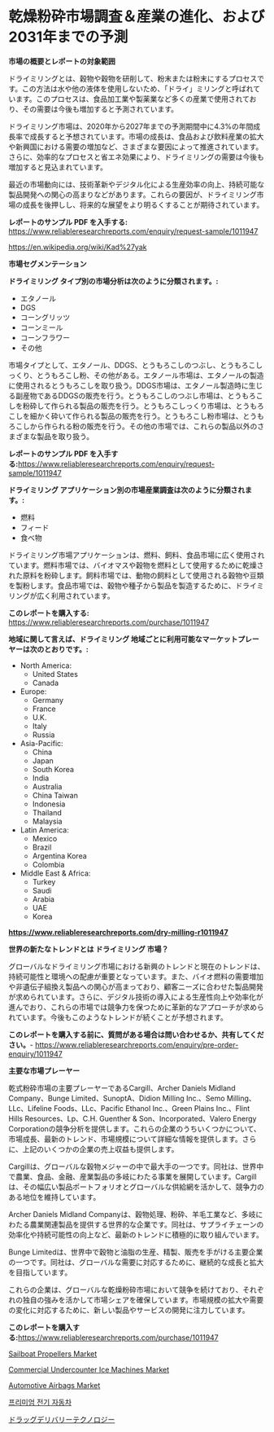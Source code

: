 <p><h1>乾燥粉砕市場調査＆産業の進化、および2031年までの予測</h1></p><p><strong>市場の概要とレポートの対象範囲</strong></p>
<p><p>ドライミリングとは、穀物や穀物を研削して、粉末または粉末にするプロセスです。この方法は水や他の液体を使用しないため、「ドライ」ミリングと呼ばれています。このプロセスは、食品加工業や製薬業など多くの産業で使用されており、その需要は今後も増加すると予測されています。</p><p>ドライミリング市場は、2020年から2027年までの予測期間中に4.3%の年間成長率で成長すると予想されています。市場の成長は、食品および飲料産業の拡大や新興国における需要の増加など、さまざまな要因によって推進されています。さらに、効率的なプロセスと省エネ効果により、ドライミリングの需要は今後も増加すると見込まれています。</p><p>最近の市場動向には、技術革新やデジタル化による生産効率の向上、持続可能な製品開発への関心の高まりなどがあります。これらの要因が、ドライミリング市場の成長を後押しし、将来的な展望をより明るくすることが期待されています。</p></p>
<p><strong>レポートのサンプル PDF を入手する:</strong> <a href="https://www.reliableresearchreports.com/enquiry/request-sample/1011947">https://www.reliableresearchreports.com/enquiry/request-sample/1011947</a></p>
<p><a href="https://en.wikipedia.org/wiki/Kad%27yak">https://en.wikipedia.org/wiki/Kad%27yak</a></p>
<p><strong>市場セグメンテーション</strong></p>
<p><strong>ドライミリング タイプ別の市場分析は次のように分類されます。:</strong></p>
<p><ul><li>エタノール</li><li>DGS</li><li>コーングリッツ</li><li>コーンミール</li><li>コーンフラワー</li><li>その他</li></ul></p>
<p><p>市場タイプとして、エタノール、DDGS、とうもろこしのつぶし、とうもろこしっくり、とうもろこし粉、その他がある。エタノール市場は、エタノールの製造に使用されるとうもろこしを取り扱う。DDGS市場は、エタノール製造時に生じる副産物であるDDGSの販売を行う。とうもろこしのつぶし市場は、とうもろこしを粉砕して作られる製品の販売を行う。とうもろこしっくり市場は、とうもろこしを細かく砕いて作られる製品の販売を行う。とうもろこし粉市場は、とうもろこしから作られる粉の販売を行う。その他の市場では、これらの製品以外のさまざまな製品を取り扱う。</p></p>
<p><strong>レポートのサンプル PDF を入手する:</strong><a href="https://www.reliableresearchreports.com/enquiry/request-sample/1011947">https://www.reliableresearchreports.com/enquiry/request-sample/1011947</a></p>
<p><strong> ドライミリング アプリケーション別の市場産業調査は次のように分類されます。:</strong></p>
<p><ul><li>燃料</li><li>フィード</li><li>食べ物</li></ul></p>
<p><p>ドライミリング市場アプリケーションは、燃料、飼料、食品市場に広く使用されています。燃料市場では、バイオマスや穀物を燃料として使用するために乾燥された原料を粉砕します。飼料市場では、動物の飼料として使用される穀物や豆類を製粉します。食品市場では、穀物や種子から製品を製造するために、ドライミリングが広く利用されています。</p></p>
<p><strong>このレポートを購入する:</strong> <a href="https://www.reliableresearchreports.com/purchase/1011947">https://www.reliableresearchreports.com/purchase/1011947</a></p>
<p><strong>地域に関して言えば、ドライミリング 地域ごとに利用可能なマーケットプレーヤーは次のとおりです。:</strong></p>
<p><ul>
    <li>
        North America:
        <ul>
            <li>United States</li>
            <li>Canada</li>
        </ul>
    </li>
    <li>
        Europe:
        <ul>
            <li>Germany</li>
            <li>France</li>
            <li>U.K.</li>
            <li>Italy</li>
            <li>Russia</li>
        </ul>
    </li>
    <li>
        Asia-Pacific:
        <ul>
            <li>China</li>
            <li>Japan</li>
            <li>South Korea</li>
            <li>India</li>
            <li>Australia</li>
            <li>China Taiwan</li>
            <li>Indonesia</li>
            <li>Thailand</li>
            <li>Malaysia</li>
        </ul>
    </li>
    <li>
        Latin America:
        <ul>
            <li>Mexico</li>
            <li>Brazil</li>
            <li>Argentina Korea</li>
            <li>Colombia</li>
        </ul>
    </li>
    <li>
        Middle East & Africa:
        <ul>
            <li>Turkey</li>
            <li>Saudi</li>
            <li>Arabia</li>
            <li>UAE</li>
            <li>Korea</li>
        </ul>
    </li>
    </ul></p>
<p><strong><a href="https://www.reliableresearchreports.com/dry-milling-r1011947">https://www.reliableresearchreports.com/dry-milling-r1011947</a></strong></p>
<p><strong>世界の新たなトレンドとは ドライミリング 市場？</strong></p>
<p><p>グローバルなドライミリング市場における新興のトレンドと現在のトレンドは、持続可能性と環境への配慮が重要となっています。また、バイオ燃料の需要増加や非遺伝子組換え製品への関心が高まっており、顧客ニーズに合わせた製品開発が求められています。さらに、デジタル技術の導入による生産性向上や効率化が進んでおり、これらの市場では競争力を保つために革新的なアプローチが求められています。今後もこのようなトレンドが続くことが予想されます。</p></p>
<p><strong>このレポートを購入する前に、質問がある場合は問い合わせるか、共有してください。</strong>- <a href="https://www.reliableresearchreports.com/enquiry/pre-order-enquiry/1011947">https://www.reliableresearchreports.com/enquiry/pre-order-enquiry/1011947</a></p>
<p><strong>主要な市場プレーヤー</strong></p>
<p><p>乾式粉砕市場の主要プレーヤーであるCargill、Archer Daniels Midland Company、Bunge Limited、SunoptA、Didion Milling Inc.、Semo Milling、LLc、Lifeline Foods、LLc、Pacific Ethanol Inc.、Green Plains Inc.、Flint Hills Resources、Lp、C.H. Guenther & Son、Incorporated、Valero Energy Corporationの競争分析を提供します。これらの企業のうちいくつかについて、市場成長、最新のトレンド、市場規模について詳細な情報を提供します。さらに、上記のいくつかの企業の売上収益も提供します。</p><p>Cargillは、グローバルな穀物メジャーの中で最大手の一つです。同社は、世界中で農業、食品、金融、産業製品の多岐にわたる事業を展開しています。Cargillは、その幅広い製品ポートフォリオとグローバルな供給網を活かして、競争力のある地位を維持しています。</p><p>Archer Daniels Midland Companyは、穀物処理、粉砕、羊毛工業など、多岐にわたる農業関連製品を提供する世界的な企業です。同社は、サプライチェーンの効率化や持続可能性の向上など、最新のトレンドに積極的に取り組んでいます。</p><p>Bunge Limitedは、世界中で穀物と油脂の生産、精製、販売を手がける主要企業の一つです。同社は、グローバルな需要に対応するために、継続的な成長と拡大を目指しています。</p><p>これらの企業は、グローバルな乾燥粉砕市場において競争を続けており、それぞれの独自の強みを活かして市場シェアを確保しています。市場規模の拡大や需要の変化に対応するために、新しい製品やサービスの開発に注力しています。</p></p>
<p><strong>このレポートを購入する:</strong><a href="https://www.reliableresearchreports.com/purchase/1011947">https://www.reliableresearchreports.com/purchase/1011947</a></p>
<p><p><a href="https://issuu.com/reportprime-2/docs/sailboat-propellers-market-size-2030.pptx">Sailboat Propellers Market</a></p><p><a href="https://issuu.com/reportprime-2/docs/commercial-undercounter-ice-machines-market-size-2">Commercial Undercounter Ice Machines Market</a></p><p><a href="https://medium.com/@lottierunte68/automotive-airbags-market-size-share-analysis-growth-trends-forecasts-2024-2031-42551174dc38">Automotive Airbags Market</a></p><p><a href="https://medium.com/@iarhbiqv81/%ED%94%84%EB%A6%AC%EB%AF%B8%EC%97%84-%EC%A0%84%EA%B8%B0%EC%B0%A8-%EC%8B%9C%EC%9E%A5-%EC%A1%B0%EC%82%AC-%EB%B3%B4%EA%B3%A0%EC%84%9C-%EC%8B%9C%EC%9E%A5-%EC%98%88%EC%B8%A1-%EB%B0%8F-%EC%84%B1%EC%9E%A5-%EC%A0%84%EB%A7%9D-2024%EB%85%84%EB%B6%80%ED%84%B0-2031%EB%85%84%EA%B9%8C%EC%A7%80-%EC%95%88%EC%A0%95%EC%A0%81%EC%9D%B8-%EC%97%B0%ED%8F%89%EA%B7%A0-%EC%84%B1%EC%9E%A5%EB%A5%A0-13-%EB%A1%9C-70bf70b515ea">프리미엄 전기 자동차</a></p><p><a href="https://github.com/lababdou/Market-Research-Report-List-5/blob/main/436524048534.md">ドラッグデリバリーテクノロジー</a></p></p>